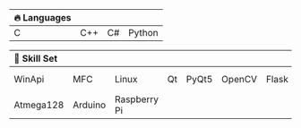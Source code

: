 | 🔥 **Languages**||||
|:---|:---|:---|:---|
|C|C++|C#|Python||


|🚀 **Skill Set**||||||||
|:---|:---|:---|:---|:---|:---|:---|:---|
|WinApi|MFC|Linux|Qt|PyQt5|OpenCV|Flask|Modern C++|
|Atmega128|Arduino|Raspberry Pi||||||